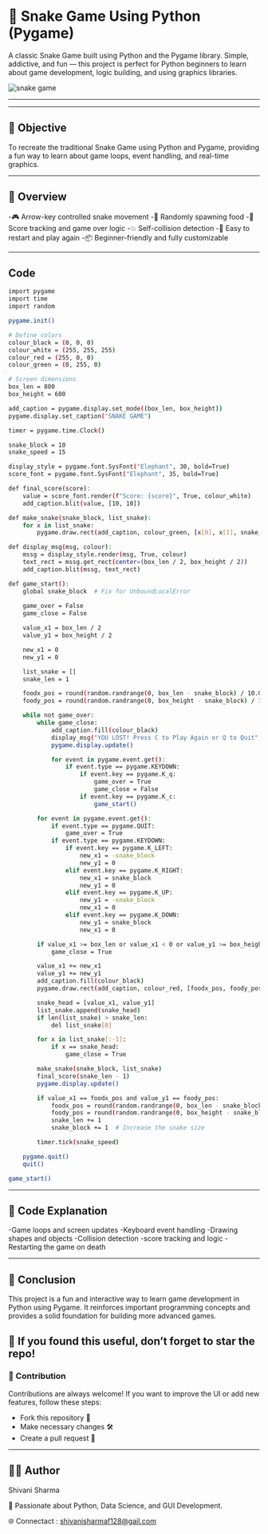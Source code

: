 # 🐍 Snake Game Using Python (Pygame)
A classic Snake Game built using Python and the Pygame library. Simple, addictive, and fun — this project is perfect for Python beginners to learn about game development, logic building, and using graphics libraries.

![snake game]()

---

---

## 📌 Objective
To recreate the traditional Snake Game using Python and Pygame, providing a fun way to learn about game loops, event handling, and real-time graphics.

---

## 📝 Overview
-🎮 Arrow-key controlled snake movement
-🍎 Randomly spawning food
-🧠 Score tracking and game over logic
-💥 Self-collision detection
-🔁 Easy to restart and play again
-📦 Beginner-friendly and fully customizable

---
## Code
```sh
import pygame
import time
import random

pygame.init()

# Define colors
colour_black = (0, 0, 0)
colour_white = (255, 255, 255)
colour_red = (255, 0, 0)
colour_green = (0, 255, 0)

# Screen dimensions
box_len = 800
box_height = 600

add_caption = pygame.display.set_mode((box_len, box_height))
pygame.display.set_caption("SNAKE GAME")

timer = pygame.time.Clock()

snake_block = 10
snake_speed = 15

display_style = pygame.font.SysFont("Elephant", 30, bold=True)
score_font = pygame.font.SysFont("Elephant", 35, bold=True)

def final_score(score):
    value = score_font.render(f"Score: {score}", True, colour_white)
    add_caption.blit(value, [10, 10])

def make_snake(snake_block, list_snake):
    for x in list_snake:
        pygame.draw.rect(add_caption, colour_green, [x[0], x[1], snake_block, snake_block])

def display_msg(msg, colour):
    mssg = display_style.render(msg, True, colour)
    text_rect = mssg.get_rect(center=(box_len / 2, box_height / 2))
    add_caption.blit(mssg, text_rect)

def game_start():
    global snake_block  # Fix for UnboundLocalError
    
    game_over = False
    game_close = False

    value_x1 = box_len / 2
    value_y1 = box_height / 2

    new_x1 = 0
    new_y1 = 0

    list_snake = []
    snake_len = 1

    foodx_pos = round(random.randrange(0, box_len - snake_block) / 10.0) * 10.0
    foody_pos = round(random.randrange(0, box_height - snake_block) / 10.0) * 10.0

    while not game_over:
        while game_close:
            add_caption.fill(colour_black)
            display_msg("YOU LOST! Press C to Play Again or Q to Quit", colour_white)
            pygame.display.update()

            for event in pygame.event.get():
                if event.type == pygame.KEYDOWN:
                    if event.key == pygame.K_q:
                        game_over = True
                        game_close = False
                    if event.key == pygame.K_c:
                        game_start()

        for event in pygame.event.get():
            if event.type == pygame.QUIT:
                game_over = True
            if event.type == pygame.KEYDOWN:
                if event.key == pygame.K_LEFT:
                    new_x1 = -snake_block
                    new_y1 = 0
                elif event.key == pygame.K_RIGHT:
                    new_x1 = snake_block
                    new_y1 = 0
                elif event.key == pygame.K_UP:
                    new_y1 = -snake_block
                    new_x1 = 0
                elif event.key == pygame.K_DOWN:
                    new_y1 = snake_block
                    new_x1 = 0

        if value_x1 >= box_len or value_x1 < 0 or value_y1 >= box_height or value_y1 < 0:
            game_close = True

        value_x1 += new_x1
        value_y1 += new_y1
        add_caption.fill(colour_black)
        pygame.draw.rect(add_caption, colour_red, [foodx_pos, foody_pos, snake_block, snake_block])

        snake_head = [value_x1, value_y1]
        list_snake.append(snake_head)
        if len(list_snake) > snake_len:
            del list_snake[0]

        for x in list_snake[:-1]:
            if x == snake_head:
                game_close = True

        make_snake(snake_block, list_snake)
        final_score(snake_len - 1)
        pygame.display.update()

        if value_x1 == foodx_pos and value_y1 == foody_pos:
            foodx_pos = round(random.randrange(0, box_len - snake_block) / 10.0) * 10.0
            foody_pos = round(random.randrange(0, box_height - snake_block) / 10.0) * 10.0
            snake_len += 1
            snake_block += 1  # Increase the snake size

        timer.tick(snake_speed)

    pygame.quit()
    quit()

game_start()

```
---
## 📜 Code Explanation

-Game loops and screen updates
-Keyboard event handling
-Drawing shapes and objects
-Collision detection
-score tracking and logic
-Restarting the game on death

---

## 📢 Conclusion

This project is a fun and interactive way to learn game development in Python using Pygame. It reinforces important programming concepts and provides a solid foundation for building more advanced games.

🌟 If you found this useful, don’t forget to star the repo!
---
### 🤝 Contribution
Contributions are always welcome!
If you want to improve the UI or add new features, follow these steps:

- Fork this repository 📌
- Make necessary changes 🛠️
- Create a pull request 🔄

----


## 👨‍💻 Author

  Shivani Sharma
  
📌 Passionate about Python, Data Science, and GUI Development.

🌐 Connectact : shivanisharmaf128@gail.com 
